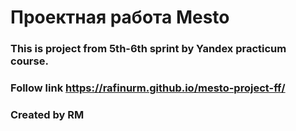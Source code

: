# Проектная работа Mesto
### This is project from 5th-6th sprint by Yandex practicum course.
### Follow link https://rafinurm.github.io/mesto-project-ff/
### Created by RM

